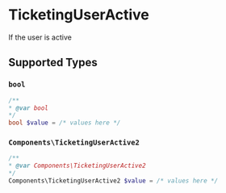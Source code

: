 # TicketingUserActive

If the user is active


## Supported Types

### `bool`

```php
/**
* @var bool
*/
bool $value = /* values here */
```

### `Components\TicketingUserActive2`

```php
/**
* @var Components\TicketingUserActive2
*/
Components\TicketingUserActive2 $value = /* values here */
```

